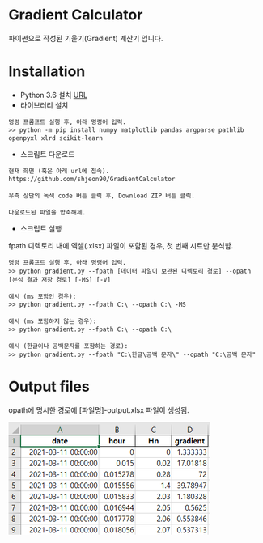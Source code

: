 Gradient Calculator
==
파이썬으로 작성된 기울기(Gradient) 계산기 입니다.

Installation
==
* Python 3.6 설치 [URL](https://www.python.org/downloads/release/python-368/)
* 라이브러리 설치
```
명령 프롬프트 실행 후, 아래 명령어 입력.
>> python -m pip install numpy matplotlib pandas argparse pathlib openpyxl xlrd scikit-learn
```
* 스크립트 다운로드
```
현재 화면 (혹은 아래 url에 접속).
https://github.com/shjeon90/GradientCalculator

우측 상단의 녹색 code 버튼 클릭 후, Download ZIP 버튼 클릭.

다운로드된 파일을 압축해제.
```
* 스크립트 실행

fpath 디렉토리 내에 엑셀(.xlsx) 파일이 포함된 경우, 첫 번째 시트만 분석함.
```
명령 프롬프트 실행 후, 아래 명령어 입력.
>> python gradient.py --fpath [데이터 파일이 보관된 디렉토리 경로] --opath [분석 결과 저장 경로] [-MS] [-V]

예시 (ms 포함인 경우):
>> python gradient.py --fpath C:\ --opath C:\ -MS

예시 (ms 포함하지 않는 경우):
>> python gradient.py --fpath C:\ --opath C:\ 

예시 (한글이나 공백문자를 포함하는 경로):
>> python gradient.py --fpath "C:\한글\공백 문자\" --opath "C:\공백 문자"
```

Output files
==
opath에 명시한 경로에 [파일명]-output.xlsx 파일이 생성됨.

![fig1](./figure/fig1.PNG)